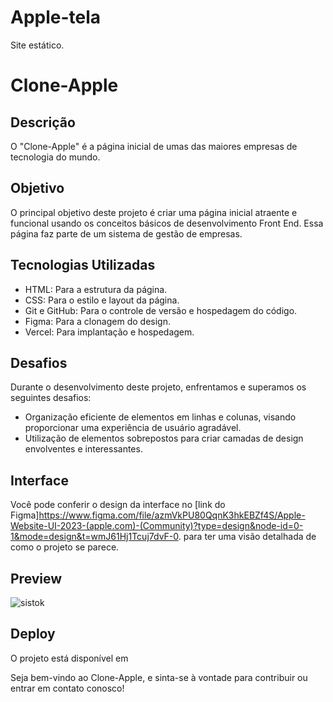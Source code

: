 # Apple-tela
Site estático.
# Clone-Apple

## Descrição

O "Clone-Apple" é a página inicial de umas das maiores empresas de tecnologia do mundo.

## Objetivo

O principal objetivo deste projeto é criar uma página inicial atraente e funcional usando os conceitos básicos
de desenvolvimento Front End. Essa página faz parte de um sistema de gestão de empresas.

## Tecnologias Utilizadas

- HTML: Para a estrutura da página.
- CSS: Para o estilo e layout da página.
- Git e GitHub: Para o controle de versão e hospedagem do código.
- Figma: Para a clonagem do design.
- Vercel: Para implantação e hospedagem.

## Desafios

Durante o desenvolvimento deste projeto, enfrentamos e superamos os seguintes desafios:

- Organização eficiente de elementos em linhas e colunas, visando proporcionar uma experiência de usuário agradável.
- Utilização de elementos sobrepostos para criar camadas de design envolventes e interessantes.

## Interface

Você pode conferir o design da interface no [link do Figma]https://www.figma.com/file/azmVkPU80QqnK3hkEBZf4S/Apple-Website-UI-2023-(apple.com)-(Community)?type=design&node-id=0-1&mode=design&t=wmJ61Hj1Tcuj7dvF-0.
para ter uma visão detalhada de como o projeto se parece.

## Preview

![sistok](https://github.com/f5-nascimento/Sistok/assets/28812188/0eeb7054-37d7-40bd-abb3-002fbfeb3d88)


## Deploy

O projeto está disponível em 

Seja bem-vindo ao Clone-Apple, e sinta-se à vontade para contribuir ou entrar em contato conosco!
